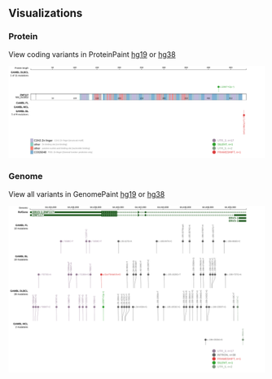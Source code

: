 ## Visualizations
### Protein
View coding variants in ProteinPaint [hg19](https://morinlab.github.io/LLMPP/GAMBL/ZNF117_protein.html)  or [hg38](https://morinlab.github.io/LLMPP/GAMBL/ZNF117_protein_hg38.html)

![](images/proteinpaint/ZNF117_NM_015852.svg)

### Genome
View all variants in GenomePaint [hg19](https://morinlab.github.io/LLMPP/GAMBL/ZNF117.html)  or [hg38](https://morinlab.github.io/LLMPP/GAMBL/ZNF117_hg38.html)

![](images/proteinpaint/ZNF117.svg)

